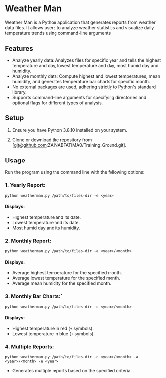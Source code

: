 # Weather Man

Weather Man is a Python application that generates reports from weather data files. It allows users to analyze weather statistics and visualize daily temperature trends using command-line arguments.

## Features

- Analyze yearly data: Analyzes files for specific year and tells the highest temperature and day, lowest temperature and day, most humid day and humidity.
- Analyze monthly data: Compute highest and lowest temperatures, mean humidity, and generates temperature bar charts for specific month.
- No external packages are used, adhering strictly to Python's standard library.
- Supports command-line arguments for specifying directories and optional flags for different types of analysis.

## Setup

1. Ensure you have Python 3.8.10 installed on your system.

2. Clone or download the repository from [git@github.com:ZAINABFATIMA0/Training_Ground.git].

## Usage

Run the program using the command line with the following options:

### 1. **Yearly Report**:
`python weatherman.py /path/to/files-dir -e <year>`
#### Displays:
- Highest temperature and its date.
- Lowest temperature and its date.
- Most humid day and its humidity.

### 2. **Monthly Report**:
`python weatherman.py /path/to/files-dir -a <year>/<month>`
#### Displays:
- Average highest temperature for the specified month.
- Average lowest temperature for the specified month.
- Average mean humidity for the specified month.

### 3. **Monthly Bar Charts**:`
`python weatherman.py /path/to/files-dir -c <year>/<month>`
#### Displays:
- Highest temperature in red (`+` symbols).
- Lowest temperature in blue (`+` symbols).

### 4. **Multiple Reports**:
`python weatherman.py /path/to/files-dir -c <year>/<month> -a <year>/<month> -e <year>`
- Generates multiple reports based on the specified criteria.


